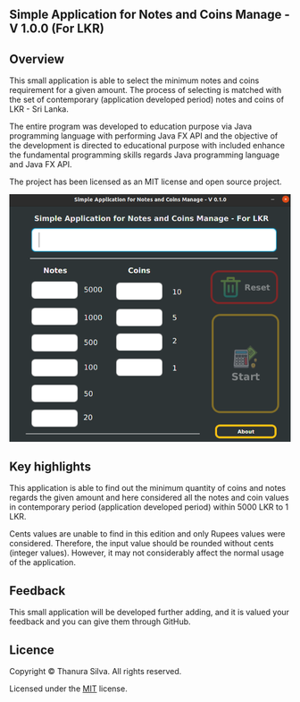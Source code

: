 ## Simple Application for Notes and Coins Manage - V 1.0.0 (For LKR)
## Overview

This small application is able to select the minimum notes and coins requirement for a given amount. The process of selecting is matched with the set of contemporary (application developed period) notes and coins of LKR - Sri Lanka.

The entire program was developed to education purpose via Java programming language with performing Java FX API and the objective of the development is directed to educational purpose with included enhance the fundamental programming skills regards Java programming language and Java FX API.

The project has been licensed as an MIT license and open source project.

![This is and image](src/assets/Screen.png)

## Key highlights

This application is able to find out the minimum quantity of coins and notes regards the given amount and here considered all the notes and coin values in contemporary period (application developed period) within 5000 LKR to 1 LKR.

Cents values are unable to find in this edition and only Rupees values were considered. Therefore, the input value should be rounded without cents (integer values). However, it may not considerably affect the normal usage of the application.

## Feedback

This small application will be developed further adding, and it is valued your feedback and you can give them through GitHub. 

## Licence
Copyright © Thanura Silva. All rights reserved.

Licensed under the [MIT](src/Licence.txt) license.
